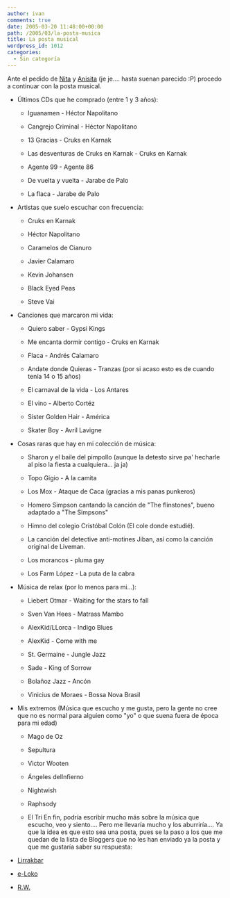 ```yaml
---
author: ivan
comments: true
date: 2005-03-20 11:48:00+00:00
path: /2005/03/la-posta-musica
title: La posta musical
wordpress_id: 1012
categories:
  - Sin categoría
---
```


Ante el pedido de [Nita](https://nitadp.blogspot.com/2005/03/la-posta-de-la-msica.html) y [Anisita](https://spaces.msn.com/members/aniblog/Blog/cns%211pqwf3yF42shpYevNXaVwEMg%21324.entry) (je je.... hasta suenan parecido :P) procedo a continuar con la posta musical.

- Últimos CDs que he comprado (entre 1 y 3 años):

  - Iguanamen - Héctor Napolitano
  - Cangrejo Criminal - Héctor Napolitano
  - 13 Gracias - Cruks en Karnak
  - Las desventuras de Cruks en Karnak - Cruks en Karnak

  - Agente 99 - Agente 86

  - De vuelta y vuelta - Jarabe de Palo

  - La flaca - Jarabe de Palo

- Artistas que suelo escuchar con frecuencia:

  - Cruks en Karnak

  - Héctor Napolitano

  - Caramelos de Cianuro

  - Javier Calamaro

  * Kevin Johansen

  * Black Eyed Peas

  * Steve Vai

- Canciones que marcaron mi vida:

  - Quiero saber - Gypsi Kings

  - Me encanta dormir contigo - Cruks en Karnak

  - Flaca - Andrés Calamaro

  - Andate donde Quieras - Tranzas (por si acaso esto es de cuando tenía 14 o 15 años)

  - El carnaval de la vida - Los Antares

  - El vino - Alberto Cortéz

  - Sister Golden Hair - América

  - Skater Boy - Avril Lavigne

- Cosas raras que hay en mi colección de música:

  - Sharon y el baile del pimpollo (aunque la detesto sirve pa' hecharle al piso la fiesta a cualquiera... ja ja)

  - Topo Gigio - A la camita

  - Los Mox - Ataque de Caca (gracias a mis panas punkeros)

  - Homero Simpson cantando la canción de "The flinstones", bueno adaptado a "The Simpsons"

  - Himno del colegio Cristóbal Colón (El cole donde estudié).

  - La canción del detective anti-motines Jiban, así como la canción original de Liveman.

  - Los morancos - pluma gay

  - Los Farm López - La puta de la cabra

- Música de relax (por lo menos para mi...):

  - Liebert Otmar - Waiting for the stars to fall

  - Sven Van Hees - Matrass Mambo

  * AlexKid/LLorca - Indigo Blues

  * AlexKid - Come with me

  * St. Germaine - Jungle Jazz

  - Sade - King of Sorrow

  - Bolañoz Jazz - Ancón

  - Vinicius de Moraes - Bossa Nova Brasil

- Mis extremos (Música que escucho y me gusta, pero la gente no cree que no es normal para alguien como "yo" o que suena fuera de época para mi edad)

  - Mago de Oz

  - Sepultura

  - Victor Wooten

  - Ángeles delInfierno

  - Nightwish

  - Raphsody

  - El Tri
    En fin, podría escribir mucho más sobre la música que escucho, veo y siento.... Pero me llevaría mucho y los aburriría.... Ya que la idea es que esto sea una posta, pues se la paso a los que me quedan de la lista de Bloggers que no les han enviado ya la posta y que me gustaría saber su respuesta:

- [Lirrakbar](https://www.lirrakbar.blogspot.com/)

- [e-Loko](https://jreinoso.blogspot.com/)

- [R.W.](https://izzanagi.blogspot.com/)
